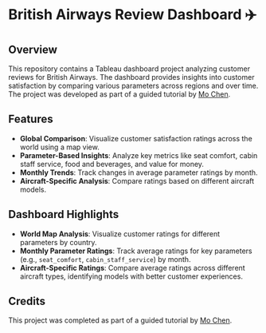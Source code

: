 <!DOCTYPE html>
<html>

<body>
  <h1>British Airways Review Dashboard ✈️</h1>

  <h2>Overview</h2>
  <p>
    This repository contains a Tableau dashboard project analyzing customer reviews for British Airways. 
    The dashboard provides insights into customer satisfaction by comparing various parameters across regions and over time. 
    The project was developed as part of a guided tutorial by 
    <a href="https://www.youtube.com/watch?v=KlAKAarfLRQ" target="_blank">Mo Chen</a>.
  </p>

  <h2>Features</h2>
  <ul>
    <li><strong>Global Comparison</strong>: Visualize customer satisfaction ratings across the world using a map view.</li>
    <li><strong>Parameter-Based Insights</strong>: Analyze key metrics like seat comfort, cabin staff service, food and beverages, and value for money.</li>
    <li><strong>Monthly Trends</strong>: Track changes in average parameter ratings by month.</li>
    <li><strong>Aircraft-Specific Analysis</strong>: Compare ratings based on different aircraft models.</li>
  </ul>

  <h2>Dashboard Highlights</h2>
  <ul>
    <li><strong>World Map Analysis</strong>: Visualize customer ratings for different parameters by country.</li>
    <li><strong>Monthly Parameter Ratings</strong>: Track average ratings for key parameters (e.g., <code>seat_comfort</code>, <code>cabin_staff_service</code>) by month.</li>
    <li><strong>Aircraft-Specific Ratings</strong>: Compare average ratings across different aircraft types, identifying models with better customer experiences.</li>
  </ul>

  <h2>Credits</h2>
  <p>
    This project was completed as part of a guided tutorial by 
    <a href="https://www.youtube.com/watch?v=KlAKAarfLRQ" target="_blank">Mo Chen</a>.
  </p>


  </ul>
</body>
</html>

